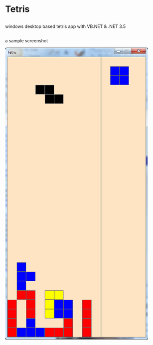 # Tetris 

##
windows desktop based tetris app with VB.NET & .NET 3.5
##
a sample screenshot

![alt text](https://github.com/gurcag/tetris/blob/main/ss.png?raw=true)

